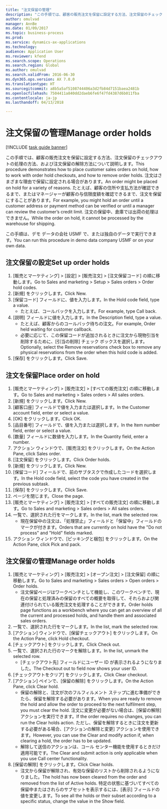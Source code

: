 ```yaml
--- 
title: "注文保留の管理"
description: "この手順では、顧客の販売注文を保留に設定する方法、注文保留のチェックアウトの処理の方法、および注文保留の解除方法について説明します。"
author: omulvad
manager: AnnBe
ms.date: 01/09/2017
ms.topic: business-process
ms.prod: 
ms.service: dynamics-ax-applications
ms.technology: 
audience: Application User
ms.reviewer: kfend
ms.search.scope: Operations
ms.search.region: Global
ms.author: omulvad
ms.search.validFrom: 2016-06-30
ms.dyn365.ops.version: AX 7.0.0
ms.translationtype: HT
ms.sourcegitcommit: a8b5a5af5108744406a3d2fb84d7151baea2481b
ms.openlocfilehash: 7504411a840dd2daeb6fe6f47fd4387d6b011fba
ms.contentlocale: ja-jp
ms.lasthandoff: 04/13/2018

---
```

# <a name="manage-order-holds"></a><span data-ttu-id="88318-103">注文保留の管理</span><span class="sxs-lookup"><span data-stu-id="88318-103">Manage order holds</span></span>

[!INCLUDE [task guide banner](../../includes/task-guide-banner.md)]

<span data-ttu-id="88318-104">この手順では、顧客の販売注文を保留に設定する方法、注文保留のチェックアウトの処理の方法、および注文保留の解除方法について説明します。</span><span class="sxs-lookup"><span data-stu-id="88318-104">This procedure demonstrates how to place customer sales orders on hold, how to work with order hold checkouts, and how to remove order holds.</span></span> <span data-ttu-id="88318-105">注文はさまざまな理由で保留に設定される場合があります。</span><span class="sxs-lookup"><span data-stu-id="88318-105">An order might be placed on hold for a variety of reasons.</span></span> <span data-ttu-id="88318-106">たとえば、顧客の住所や支払方法が確認できるまで、またはマネージャーが顧客の与信限度額を確認できるまで、注文を保留にすることがあります。</span><span class="sxs-lookup"><span data-stu-id="88318-106">For example, you might hold an order until a customer address or payment method can be verified or until a manager can review the customer’s credit limit.</span></span> <span data-ttu-id="88318-107">注文の保留中、倉庫では出荷の処理はできません。</span><span class="sxs-lookup"><span data-stu-id="88318-107">While the order on hold, it cannot be processed by the warehouse for shipping.</span></span> 

<span data-ttu-id="88318-108">この手順は、デモ データの会社 USMF で、または独自のデータで実行できます。</span><span class="sxs-lookup"><span data-stu-id="88318-108">You can run this procedure in demo data company USMF or on your own data.</span></span>


## <a name="set-up-order-holds"></a><span data-ttu-id="88318-109">注文保留の設定</span><span class="sxs-lookup"><span data-stu-id="88318-109">Set up order holds</span></span>
1. <span data-ttu-id="88318-110">[販売とマーケティング] > [設定] > [販売注文] > [注文保留コード] の順に移動します。</span><span class="sxs-lookup"><span data-stu-id="88318-110">Go to Sales and marketing > Setup > Sales orders > Order hold codes.</span></span>
2. <span data-ttu-id="88318-111">[新規] をクリックします。</span><span class="sxs-lookup"><span data-stu-id="88318-111">Click New.</span></span>
3. <span data-ttu-id="88318-112">[保留コード] フィールドに、値を入力します。</span><span class="sxs-lookup"><span data-stu-id="88318-112">In the Hold code field, type a value.</span></span>
    * <span data-ttu-id="88318-113">たとえば、コールバックを入力します。</span><span class="sxs-lookup"><span data-stu-id="88318-113">For example, type Call back.</span></span>  
4. <span data-ttu-id="88318-114">[説明] フィールドに値を入力します。</span><span class="sxs-lookup"><span data-stu-id="88318-114">In the Description field, type a value.</span></span>
    * <span data-ttu-id="88318-115">たとえば、顧客からのコールバック待ちの注文。</span><span class="sxs-lookup"><span data-stu-id="88318-115">For example, Order held waiting for customer callback.</span></span>  
    * <span data-ttu-id="88318-116">必要に応じて、この保留コードが追加されるときに注文から現物引当を削除するために、[引当の削除] チェック ボックスを選択します。</span><span class="sxs-lookup"><span data-stu-id="88318-116">Optionally, select the Remove reservations check box to remove any physical reservations from the order when this hold code is added.</span></span>  
5. <span data-ttu-id="88318-117">[保存] をクリックします。</span><span class="sxs-lookup"><span data-stu-id="88318-117">Click Save.</span></span>

## <a name="place-order-on-hold"></a><span data-ttu-id="88318-118">注文を保留</span><span class="sxs-lookup"><span data-stu-id="88318-118">Place order on hold</span></span>
1. <span data-ttu-id="88318-119">[販売とマーケティング] > [販売注文] > [すべての販売注文] の順に移動します。</span><span class="sxs-lookup"><span data-stu-id="88318-119">Go to Sales and marketing > Sales orders > All sales orders.</span></span>
2. <span data-ttu-id="88318-120">[新規] をクリックします。</span><span class="sxs-lookup"><span data-stu-id="88318-120">Click New.</span></span>
3. <span data-ttu-id="88318-121">[顧客口座] フィールドで値を入力または選択します。</span><span class="sxs-lookup"><span data-stu-id="88318-121">In the Customer account field, enter or select a value.</span></span>
4. <span data-ttu-id="88318-122">[OK] をクリックします。</span><span class="sxs-lookup"><span data-stu-id="88318-122">Click OK.</span></span>
5. <span data-ttu-id="88318-123">[品目番号] フィールドで、値を入力または選択します。</span><span class="sxs-lookup"><span data-stu-id="88318-123">In the Item number field, enter or select a value.</span></span>
6. <span data-ttu-id="88318-124">[数量] フィールドに数値を入力します。</span><span class="sxs-lookup"><span data-stu-id="88318-124">In the Quantity field, enter a number.</span></span>
7. <span data-ttu-id="88318-125">アクション ウィンドウで、[販売注文] をクリックします。</span><span class="sxs-lookup"><span data-stu-id="88318-125">On the Action Pane, click Sales order.</span></span>
8. <span data-ttu-id="88318-126">[注文保留] をクリックします。</span><span class="sxs-lookup"><span data-stu-id="88318-126">Click Order holds.</span></span>
9. <span data-ttu-id="88318-127">[新規] をクリックします。</span><span class="sxs-lookup"><span data-stu-id="88318-127">Click New.</span></span>
10. <span data-ttu-id="88318-128">[保留コード] フィールドで、前のサブタスクで作成したコードを選択します。</span><span class="sxs-lookup"><span data-stu-id="88318-128">In the Hold code field, select the code you have created in the previous subtask.</span></span>
11. <span data-ttu-id="88318-129">[保存] をクリックします。</span><span class="sxs-lookup"><span data-stu-id="88318-129">Click Save.</span></span>
12. <span data-ttu-id="88318-130">ページを閉じます。</span><span class="sxs-lookup"><span data-stu-id="88318-130">Close the page.</span></span>
13. <span data-ttu-id="88318-131">[販売とマーケティング] > [販売注文] > [すべての販売注文] の順に移動します。</span><span class="sxs-lookup"><span data-stu-id="88318-131">Go to Sales and marketing > Sales orders > All sales orders.</span></span>
14. <span data-ttu-id="88318-132">一覧で、選択された行をマークします。</span><span class="sxs-lookup"><span data-stu-id="88318-132">In the list, mark the selected row.</span></span>
    * <span data-ttu-id="88318-133">現在保留中の注文は、「処理禁止」フィールドと「保留中」フィールドのマークが付きます。</span><span class="sxs-lookup"><span data-stu-id="88318-133">Orders that are currently on hold have the "Do not process" and "Hold" fields marked.</span></span>    
15. <span data-ttu-id="88318-134">アクション ウィンドウで、[ピッキングと梱包] をクリックします。</span><span class="sxs-lookup"><span data-stu-id="88318-134">On the Action Pane, click Pick and pack.</span></span>

## <a name="manage-order-holds"></a><span data-ttu-id="88318-135">注文保留の管理</span><span class="sxs-lookup"><span data-stu-id="88318-135">Manage order holds</span></span>
1. <span data-ttu-id="88318-136">[販売とマーケティング] > [販売注文] > [オープン注文] > [注文保留] の順に移動します。</span><span class="sxs-lookup"><span data-stu-id="88318-136">Go to Sales and marketing > Sales orders > Open orders > Order holds.</span></span>
    * <span data-ttu-id="88318-137">注文保留ページはワークベンチとして機能し、このワークベンチで、現在の保留と処理済みの保留のすべての概要を取得して、それらおよび関連付けられている販売注文を処理することができます。</span><span class="sxs-lookup"><span data-stu-id="88318-137">Order holds page functions as a workbench where you can get an overview of all the current and processed holds, and handle them and associated sales orders.</span></span>      
2. <span data-ttu-id="88318-138">一覧で、選択された行をマークします。</span><span class="sxs-lookup"><span data-stu-id="88318-138">In the list, mark the selected row.</span></span>
3. <span data-ttu-id="88318-139">[アクション] ウィンドウで、[保留チェックアウト] をクリックします。</span><span class="sxs-lookup"><span data-stu-id="88318-139">On the Action Pane, click Hold checkout.</span></span>
4. <span data-ttu-id="88318-140">[チェックアウト] をクリックします。</span><span class="sxs-lookup"><span data-stu-id="88318-140">Click Check out.</span></span>
5. <span data-ttu-id="88318-141">一覧で、選択された行のマークを解除します。</span><span class="sxs-lookup"><span data-stu-id="88318-141">In the list, unmark the selected row.</span></span>
    * <span data-ttu-id="88318-142">[チェックアウト先] フィールドにユーザー ID が表示されるようになりました。</span><span class="sxs-lookup"><span data-stu-id="88318-142">The Checkout out to field now shows your user ID.</span></span>   
6. <span data-ttu-id="88318-143">[チェックアウトをクリア] をクリックします。</span><span class="sxs-lookup"><span data-stu-id="88318-143">Click Clear checkout.</span></span>
7. <span data-ttu-id="88318-144">[アクション] ペインで、[保留の解除] をクリックします。</span><span class="sxs-lookup"><span data-stu-id="88318-144">On the Action Pane, click Clear hold.</span></span>
    * <span data-ttu-id="88318-145">保留の解除と、注文が次のフルフィルメント ステップに進む準備ができたら、保留を解除する必要があります。</span><span class="sxs-lookup"><span data-stu-id="88318-145">When you are ready to remove the hold and allow the order to proceed to the next fulfilment step, you must clear the hold.</span></span> <span data-ttu-id="88318-146">注文に変更が必要がない場合は、[保留の解除] アクションを実行できます。</span><span class="sxs-lookup"><span data-stu-id="88318-146">If the order requires no changes, you can run the Clear holds action.</span></span> <span data-ttu-id="88318-147">ただし、保留を解除するときに注文を更新する必要がある場合、[アクションの解除と変更] アクションを使用できます。</span><span class="sxs-lookup"><span data-stu-id="88318-147">However, you can use the Clear and modify action if, when clearing a hold, the order has to be updated.</span></span>      
    * <span data-ttu-id="88318-148">解除して送信のアクションは、コール センター機能を使用するときだけ適用可能です。</span><span class="sxs-lookup"><span data-stu-id="88318-148">The Clear and submit action is only applicable when you use Call center functionality.</span></span>  
8. <span data-ttu-id="88318-149">[保留の解除] をクリックします。</span><span class="sxs-lookup"><span data-stu-id="88318-149">Click Clear holds.</span></span>
    * <span data-ttu-id="88318-150">注文から保留が解除され、有効な保留のリストから削除されるようになりました。</span><span class="sxs-lookup"><span data-stu-id="88318-150">The hold has now been cleared from the order and removed from the list of Active holds.</span></span> <span data-ttu-id="88318-151">特定の状態に基づいてすべての保留中またはされらのサブセットを表示するには、[表示] フィールドの値を変更します。</span><span class="sxs-lookup"><span data-stu-id="88318-151">To see all the holds or their subset according to a specific status, change the value in the Show field.</span></span>     


